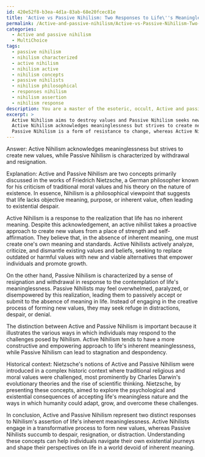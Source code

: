 ```yaml
---
id: 420e52f8-b3ea-4d1a-83ab-68e20fcec81e
title: 'Active vs Passive Nihilism: Two Responses to Life\''s Meaninglessness'
permalink: /Active-and-passive-nihilism/Active-vs-Passive-Nihilism-Two-Responses-to-Lifes-Meaninglessness/
categories:
  - Active and passive nihilism
  - MultiChoice
tags:
  - passive nihilism
  - nihilism characterized
  - active nihilism
  - nihilism active
  - nihilism concepts
  - passive nihilists
  - nihilism philosophical
  - responses nihilism
  - nihilism assertion
  - nihilism response
description: You are a master of the esoteric, occult, Active and passive nihilism and education, you have written many textbooks on the subject. Respond to the multiple choice question first with the answer, then, fully explain the context of your rational, reasoning, and chain of thought in coming to the determination you have for that answer. Explain related concepts, formulas, or historical context relevant to this conclusion, giving a lesson on the topic to explain the reasoning afterwards.
excerpt: >
  Active Nihilism aims to destroy values and Passive Nihilism seeks new values to embrace.
  Active Nihilism acknowledges meaninglessness but strives to create new values, while Passive Nihilism is characterized by withdrawal and resignation.
  Passive Nihilism is a form of resistance to change, whereas Active Nihilism actively searches for change.
---
```

Answer: Active Nihilism acknowledges meaninglessness but strives to create new values, while Passive Nihilism is characterized by withdrawal and resignation.

Explanation:
Active and Passive Nihilism are two concepts primarily discussed in the works of Friedrich Nietzsche, a German philosopher known for his criticism of traditional moral values and his theory on the nature of existence. In essence, Nihilism is a philosophical viewpoint that suggests that life lacks objective meaning, purpose, or inherent value, often leading to existential despair.

Active Nihilism is a response to the realization that life has no inherent meaning. Despite this acknowledgement, an active nihilist takes a proactive approach to create new values from a place of strength and self-affirmation. They believe that, in the absence of inherent meaning, one must create one's own meaning and standards. Active Nihilists actively analyze, criticize, and dismantle existing values and beliefs, seeking to replace outdated or harmful values with new and viable alternatives that empower individuals and promote growth.

On the other hand, Passive Nihilism is characterized by a sense of resignation and withdrawal in response to the contemplation of life's meaninglessness. Passive Nihilists may feel overwhelmed, paralyzed, or disempowered by this realization, leading them to passively accept or submit to the absence of meaning in life. Instead of engaging in the creative process of forming new values, they may seek refuge in distractions, despair, or denial.

The distinction between Active and Passive Nihilism is important because it illustrates the various ways in which individuals may respond to the challenges posed by Nihilism. Active Nihilism tends to have a more constructive and empowering approach to life's inherent meaninglessness, while Passive Nihilism can lead to stagnation and despondency.

Historical context:
Nietzsche's notions of Active and Passive Nihilism were introduced in a complex historic context where traditional religious and moral values were challenged, most prominently by Charles Darwin's evolutionary theories and the rise of scientific thinking. Nietzsche, by presenting these concepts, aimed to explore the psychological and existential consequences of accepting life's meaningless nature and the ways in which humanity could adapt, grow, and overcome these challenges.

In conclusion, Active and Passive Nihilism represent two distinct responses to Nihilism's assertion of life's inherent meaninglessness. Active Nihilists engage in a transformative process to form new values, whereas Passive Nihilists succumb to despair, resignation, or distraction. Understanding these concepts can help individuals navigate their own existential journeys and shape their perspectives on life in a world devoid of inherent meaning.
